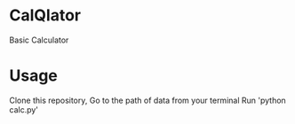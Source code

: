 # CalQlator
Basic Calculator
# Usage
Clone this repository, Go to the path of data from your terminal
Run 'python calc.py'
